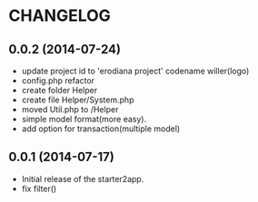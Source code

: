 CHANGELOG
=========

0.0.2 (2014-07-24)
-------------------

* update project id to 'erodiana project' codename willer(logo)
* config.php refactor
* create folder Helper
* create file Helper/System.php
* moved Util.php to /Helper
* simple model format(more easy).
* add option for transaction(multiple model)

0.0.1 (2014-07-17)
-------------------

* Initial release of the starter2app.
* fix filter()